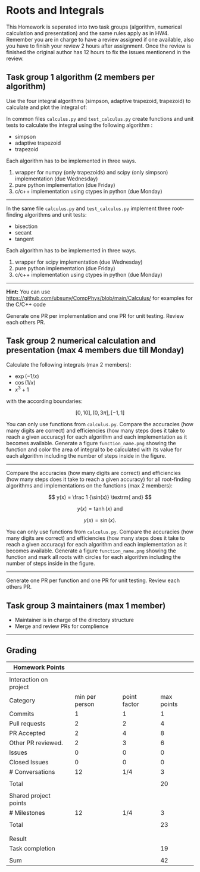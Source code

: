 # Roots and Integrals

This Homework is seperated into two task groups (algorithm, numerical calculation and presentation) and the same rules apply as in HW4.
Remember you are in charge to have a review assigned if one available, also you have to finish your review 2 hours after assignment.
Once the review is finished the original author has 12 hours to fix the issues mentionend in the review.

## Task group 1 algorithm (2 members per algorithm)
Use the four integral algorithms (simpson, adaptive trapezoid, trapezoid) to calculate and plot the integral of:

In common files `calculus.py` and `test_calculus.py` create functions and unit tests to calculate the integral using the following algorithm :
- simpson
- adaptive trapezoid
- trapezoid

Each algorithm has to be implemented in three ways.
1. wrapper for numpy (only trapezoids) and scipy (only simpson) implementation (due Wednesday)
2. pure python implementation (due Friday)
3. c/c++ implementation using ctypes in python (due Monday)

---

In the same file `calculus.py` and `test_calculus.py` implement three root-finding algorithms and unit tests:

- bisection
- secant
- tangent

Each algorithm has to be implemented in three ways.
1. wrapper for scipy implementation (due Wednesday)
2. pure python implementation (due Friday)
3. c/c++ implementation using ctypes in python (due Monday)

---

**Hint:** You can use https://github.com/ubsuny/CompPhys/blob/main/Calculus/ for examples for the C/C++ code

Generate one PR per implementation and one PR for unit testing.
Review each others PR.

## Task group 2 numerical calculation and presentation (max 4 members due till Monday)

Calculate the following integrals (max 2 members):

- $\exp(-1/x)$
- $\cos(1/x)$
- $x^3 + 1$

with the according boundaries: 

$$
[0,10],(0,3\pi],[-1,1]
$$

You can only use functions from `calculus.py`.
Compare the accuracies (how many digits are correct) and efficiencies (how many steps does it take to reach a given accuracy) for each algorithm and each implementation as it becomes available.
Generate a figure `function_name.png` showing the function and color the area of integral to be calculated with its value for each algorithm including the number of steps inside in the figure.

---

Compare the accuracies (how many digits are correct) and efficiencies (how many steps does it take to reach a given accuracy) for all root-finding algorithms and implementations on the functions (max 2 members):

$$
y(x) = \frac 1 {\sin(x)} \textrm{ and}
$$

$$
y(x) = \tanh(x) \textrm{ and}
$$

$$
y(x) = \sin(x).
$$

You can only use functions from `calculus.py`.
Compare the accuracies (how many digits are correct) and efficiencies (how many steps does it take to reach a given accuracy) for each algorithm and each implementation as it becomes available.
Generate a figure `function_name.png` showing the function and mark all roots with circles for each algorithm including the number of steps inside in the figure.

---

Generate one PR per function and one PR for unit testing.
Review each others PR.

## Task group 3 maintainers (max 1 member)
- Maintainer is in charge of the directory structure
- Merge and review PRs for complience
  
---
## Grading

| Homework Points                  |                |              |            |
| -------------------------------- | -------------- | ------------ | ---------- |
|                                  |                |              |            |
| Interaction on project           |                |              |            |
| Category                         | min per person | point factor | max points |
| Commits                          | 1              | 1            | 1          |
| Pull requests                    | 2              | 2            | 4          |
| PR Accepted                      | 2              | 4            | 8          |
| Other PR reviewed.               | 2              | 3            | 6          |     
| Issues                           | 0              | 0            | 0          | 
| Closed Issues                    | 0              | 0            | 0          |
| \# Conversations                 | 12             | 1/4          | 3          |
|                                  |                |              |            |
| Total                            |                |              | 20         |
|                                  |                |              |            |
| Shared project points            |                |              |            |
| \# Milestones                    | 12             | 1/4          | 3          |
|                                  |                |              |            |
| Total                            |                |              | 23         |
|                                  |                |              |            |
|                                  |                |              |            |
| Result                           |                |              |            |
| Task completion                  |                |              | 19         |
|                                  |                |              |            |
| Sum                              |                |              | 42         |
